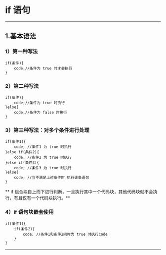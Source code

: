 # if 语句

---

## 1.基本语法

### 1）第一种写法

```
if(条件){
    code;//条件为 true 时才会执行
}
```

### 2）第二种写法

```
if(条件){
    code;//条件为 true 时执行
}else{
    code;//条件为 false 时执行
}
```

### 3）第三种写法：对多个条件进行处理

```
if(条件1){
    code; //条件1 为 true 时执行
}else if(条件2){
    code; //条件2 为 true 时执行
}else if(条件3){
    code; //条件3 为 true 时执行
}else{
    code; //当不满足上述条件时 执行该条语句
}
```

** if 组合块自上而下进行判断，一旦执行其中一个代码块，其他代码块就不会执行，有且仅有一个代码块执行。**

### 4）if 语句块嵌套使用
    if(条件1){
        if(条件2){
            code; //条件1和条件2同时为 true 时执行code 
        }
    }

---

